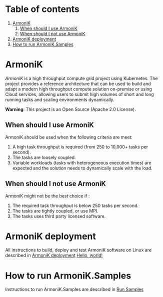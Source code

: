# Table of contents
1. [ArmoniK](#armonik)
   1. [When should I use ArmoniK](#when-should-i-use-armonik)
   2. [When should I not use ArmoniK](#when-should-i-not-use-armonik)
2. [ArmoniK deployment](#armonik-deployment)
3. [How to run ArmoniK.Samples](#how-to-run-armonik.samples)

# ArmoniK <a name="Armonik"></a>
<em>ArmoniK</em> is a high throughput compute grid project using Kubernetes. 
The project provides a reference architecture that can be used to build and adapt a modern high throughput compute
solution on-premise or using Cloud services, allowing users to submit high volumes of short and long running tasks
and scaling environments dynamically.

**Warning**: This project is an Open Source (Apache 2.0 License).

## When should I use ArmoniK <a name="when-should-i-use-armonik"></a>
ArmoniK should be used when the following criteria are meet:
1. A high task throughput is required (from 250 to 10,000+ tasks per second).
2. The tasks are loosely coupled.
3. Variable workloads (tasks with heterogeneous execution times) are expected and the solution needs to 
   dynamically scale with the load.

## When should I not use ArmoniK <a name="when-should-i-not-use-armonik"></a>
ArmoniK might not be the best choice if :
1. The required task throughput is below 250 tasks per second.
2. The tasks are tightly coupled, or use MPI.
3. The tasks uses third party licensed software.

# ArmoniK deployment <a name="armonik-deployment"></a>
All instructions to build, deploy and test ArmoniK software on Linux are described in [ArmoniK deployment](./infrastructure/README.md)
<a href="https://github.com/aneoconsulting/ArmoniK.Samples/blob/main/README.md" target="_blank">Hello, world!</a>

# How to run ArmoniK.Samples <a name="how-to-run-armonik.samples"></a>
Instructions to run ArmoniK.Samples are described in [Run Samples](https://github.com/aneoconsulting/ArmoniK.Samples/blob/main/README.md)